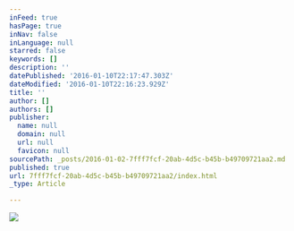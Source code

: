 ```yaml
---
inFeed: true
hasPage: true
inNav: false
inLanguage: null
starred: false
keywords: []
description: ''
datePublished: '2016-01-10T22:17:47.303Z'
dateModified: '2016-01-10T22:16:23.929Z'
title: ''
author: []
authors: []
publisher:
  name: null
  domain: null
  url: null
  favicon: null
sourcePath: _posts/2016-01-02-7fff7fcf-20ab-4d5c-b45b-b49709721aa2.md
published: true
url: 7fff7fcf-20ab-4d5c-b45b-b49709721aa2/index.html
_type: Article

---
```

![](https://the-grid-user-content.s3-us-west-2.amazonaws.com/7080c64d-841e-4037-b203-3356ed6e269c.jpg)